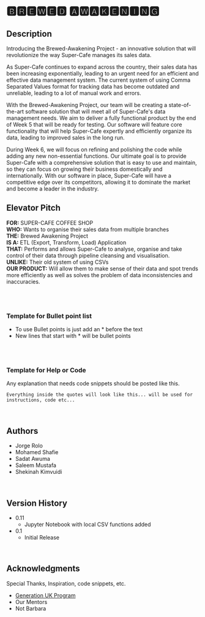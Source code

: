 # 🅱🆁🅴🆆🅴🅳 🅰🆆🅰🅺🅴🅽🅸🅽🅶

## Description 

Introducing the Brewed-Awakening Project - an innovative solution that will revolutionize the way Super-Cafe manages its sales data.

As Super-Cafe continues to expand across the country, their sales data has been increasing exponentially, leading to an urgent need for an efficient and effective data management system. The current system of using Comma Separated Values format for tracking data has become outdated and unreliable, leading to a lot of manual work and errors.

With the Brewed-Awakening Project, our team will be creating a state-of-the-art software solution that will meet all of Super-Cafe's data management needs. We aim to deliver a fully functional product by the end of Week 5 that will be ready for testing. Our software will feature core functionality that will help Super-Cafe expertly and efficiently organize its data, leading to improved sales in the long run.

During Week 6, we will focus on refining and polishing the code while adding any new non-essential functions. Our ultimate goal is to provide Super-Cafe with a comprehensive solution that is easy to use and maintain, so they can focus on growing their business domestically and internationally. With our software in place, Super-Cafe will have a competitive edge over its competitors, allowing it to dominate the market and become a leader in the industry.


<!-- Our client Super-Cafe have experienced unprecedented growth over the last few months and have thus expanded to multiple branches nationwide. 
However with this growth has come a fair amount of sales data inflowing into their systems. 
Their old method of using Comma Separated Values format for tracking their data is outdated and needs an upgrade to keep up with demand.
This is where the Brewed-Awakening Project comes into play.
Our project by the end of Week 5 will have a finished product in the demo phase, ready to be tested which will fulfill all requirements. 
This product will have core functionality and we will use week 6 to improve and polish the code whilst adding any new non-essential functions. 
By this our client, Super-Cafe, will be able to expertly and efficiently organise their data which will improve sales in the long run leading to further growth internationally. -->


## Elevator Pitch

**FOR:** SUPER-CAFE COFFEE SHOP<br />
**WHO:** Wants to organise their sales data from multiple branches<br />
**THE:** Brewed Awakening Project<br />
**IS A:** ETL (Export, Transform, Load) Application<br />
**THAT:** Performs and allows Super-Cafe to analyse, organise and take control of their data through pipeline cleansing and visualisation.<br />
**UNLIKE:** Their old system of using CSVs<br />
**OUR PRODUCT:** Will allow them to make sense of their data and spot trends more efficiently as well as solves the problem of data inconsistencies and inaccuracies.<br />

<br /><br />


### Template for Bullet point list

* To use Bullet points is just add an * before the text
* New lines that start with * will be bullet points

<br /><br />

### Template for Help or Code

Any explanation that needs code snippets should be posted like this.
```
Everything inside the quotes will look like this... will be used for instructions, code etc... 
```

<br />

## Authors

* Jorge Rolo
* Mohamed Shafie
* Sadat Awuma 
* Saleem Mustafa
* Shekinah Kimvuidi

<br />

## Version History

* 0.11
    * Jupyter Notebook with local CSV functions added
* 0.1
    * Initial Release

<br />

<!-- Please keep this here for future updates of the version history
* 0.11
    * Various bug fixes and optimizations
    * See [commit change]() or See [release history]() -->


## Acknowledgments

Special Thanks, Inspiration, code snippets, etc.
* [Generation UK Program](https://uk.generation.org/)
* Our Mentors
* Not Barbara